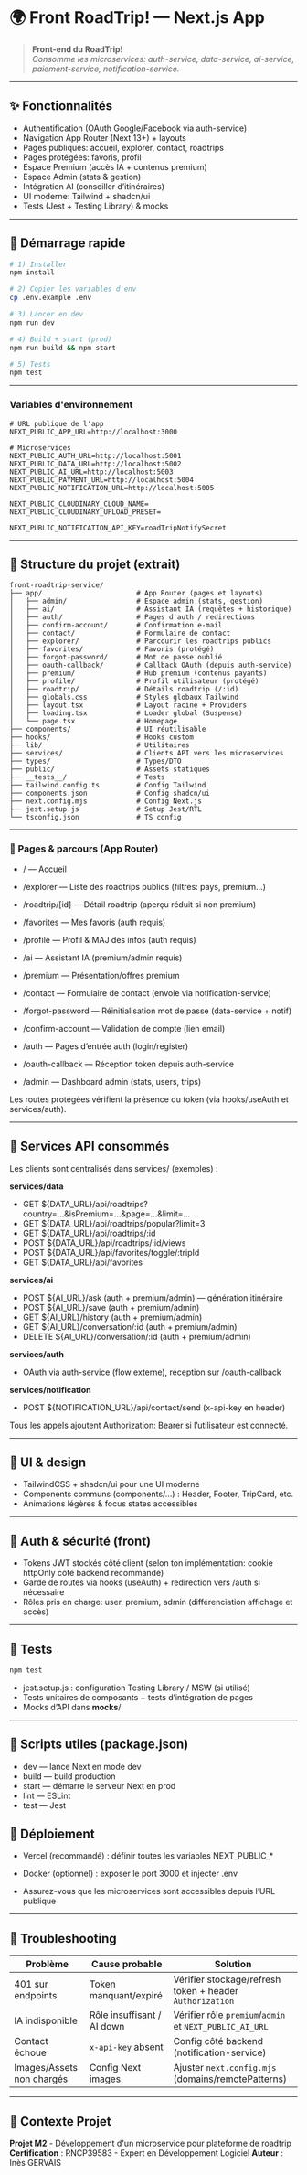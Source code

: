 # 🌍 Front RoadTrip! — Next.js App

> **Front-end du RoadTrip!**  
> _Consomme les microservices: auth-service, data-service, ai-service, paiement-service, notification-service._

---

## ✨ Fonctionnalités

- Authentification (OAuth Google/Facebook via auth-service)
- Navigation App Router (Next 13+) + layouts
- Pages publiques: accueil, explorer, contact, roadtrips
- Pages protégées: favoris, profil
- Espace Premium (accès IA + contenus premium)
- Espace Admin (stats & gestion)
- Intégration AI (conseiller d’itinéraires)
- UI moderne: Tailwind + shadcn/ui
- Tests (Jest + Testing Library) & mocks

---

## 🚀 Démarrage rapide

```bash
# 1) Installer
npm install

# 2) Copier les variables d'env
cp .env.example .env

# 3) Lancer en dev
npm run dev

# 4) Build + start (prod)
npm run build && npm start

# 5) Tests
npm test
```

---

### Variables d'environnement

```env
# URL publique de l'app
NEXT_PUBLIC_APP_URL=http://localhost:3000

# Microservices
NEXT_PUBLIC_AUTH_URL=http://localhost:5001
NEXT_PUBLIC_DATA_URL=http://localhost:5002
NEXT_PUBLIC_AI_URL=http://localhost:5003
NEXT_PUBLIC_PAYMENT_URL=http://localhost:5004
NEXT_PUBLIC_NOTIFICATION_URL=http://localhost:5005

NEXT_PUBLIC_CLOUDINARY_CLOUD_NAME=
NEXT_PUBLIC_CLOUDINARY_UPLOAD_PRESET=

NEXT_PUBLIC_NOTIFICATION_API_KEY=roadTripNotifySecret
```

---

## 📁 Structure du projet (extrait)

```
front-roadtrip-service/
├── app/                       # App Router (pages et layouts)
│   ├── admin/                 # Espace admin (stats, gestion)
│   ├── ai/                    # Assistant IA (requêtes + historique)
│   ├── auth/                  # Pages d'auth / redirections
│   ├── confirm-account/       # Confirmation e-mail
│   ├── contact/               # Formulaire de contact
│   ├── explorer/              # Parcourir les roadtrips publics
│   ├── favorites/             # Favoris (protégé)
│   ├── forgot-password/       # Mot de passe oublié
│   ├── oauth-callback/        # Callback OAuth (depuis auth-service)
│   ├── premium/               # Hub premium (contenus payants)
│   ├── profile/               # Profil utilisateur (protégé)
│   ├── roadtrip/              # Détails roadtrip (/:id)
│   ├── globals.css            # Styles globaux Tailwind
│   ├── layout.tsx             # Layout racine + Providers
│   ├── loading.tsx            # Loader global (Suspense)
│   └── page.tsx               # Homepage
├── components/                # UI réutilisable
├── hooks/                     # Hooks custom
├── lib/                       # Utilitaires
├── services/                  # Clients API vers les microservices
├── types/                     # Types/DTO
├── public/                    # Assets statiques
├── __tests__/                 # Tests
├── tailwind.config.ts         # Config Tailwind
├── components.json            # Config shadcn/ui
├── next.config.mjs            # Config Next.js
├── jest.setup.js              # Setup Jest/RTL
└── tsconfig.json              # TS config
```

---

### 🧠 Pages & parcours (App Router)

- / — Accueil

- /explorer — Liste des roadtrips publics (filtres: pays, premium…)
- /roadtrip/[id] — Détail roadtrip (aperçu réduit si non premium)
- /favorites — Mes favoris (auth requis)
- /profile — Profil & MAJ des infos (auth requis)
- /ai — Assistant IA (premium/admin requis)
- /premium — Présentation/offres premium
- /contact — Formulaire de contact (envoie via notification-service)
- /forgot-password — Réinitialisation mot de passe (data-service + notif)
- /confirm-account — Validation de compte (lien email)
- /auth — Pages d’entrée auth (login/register)
- /oauth-callback — Réception token depuis auth-service
- /admin — Dashboard admin (stats, users, trips)

Les routes protégées vérifient la présence du token (via hooks/useAuth et services/auth).

---

## 🔌 Services API consommés

Les clients sont centralisés dans services/ (exemples) :

**services/data**
- GET ${DATA_URL}/api/roadtrips?country=...&isPremium=...&page=...&limit=...
- GET ${DATA_URL}/api/roadtrips/popular?limit=3
- GET ${DATA_URL}/api/roadtrips/:id
- POST ${DATA_URL}/api/roadtrips/:id/views
- POST ${DATA_URL}/api/favorites/toggle/:tripId
- GET ${DATA_URL}/api/favorites

**services/ai**
- POST ${AI_URL}/ask (auth + premium/admin) — génération itinéraire
- POST ${AI_URL}/save (auth + premium/admin)
- GET ${AI_URL}/history (auth + premium/admin)
- GET ${AI_URL}/conversation/:id (auth + premium/admin)
- DELETE ${AI_URL}/conversation/:id (auth + premium/admin)

**services/auth**
- OAuth via auth-service (flow externe), réception sur /oauth-callback

**services/notification**
- POST ${NOTIFICATION_URL}/api/contact/send (x-api-key en header)

Tous les appels ajoutent Authorization: Bearer <token> si l’utilisateur est connecté.

---

## 🎨 UI & design

- TailwindCSS + shadcn/ui pour une UI moderne
- Components communs (components/…) : Header, Footer, TripCard, etc.
- Animations légères & focus states accessibles

---

## 🔐 Auth & sécurité (front)

- Tokens JWT stockés côté client (selon ton implémentation: cookie httpOnly côté backend recommandé)
- Garde de routes via hooks (useAuth) + redirection vers /auth si nécessaire
- Rôles pris en charge: user, premium, admin (différenciation affichage et accès)

---

## 🧪 Tests

```bash
npm test
```

- jest.setup.js : configuration Testing Library / MSW (si utilisé)
- Tests unitaires de composants + tests d’intégration de pages
- Mocks d’API dans __mocks__/

---

## 🧰 Scripts utiles (package.json)

- dev — lance Next en mode dev
- build — build production
- start — démarre le serveur Next en prod
- lint — ESLint
- test — Jest

## 🐳 Déploiement

- Vercel (recommandé) : définir toutes les variables NEXT_PUBLIC_*

- Docker (optionnel) : exposer le port 3000 et injecter .env

- Assurez-vous que les microservices sont accessibles depuis l’URL publique

---

## 🐛 Troubleshooting

| Problème                  | Cause probable             | Solution                                                 |
| ------------------------- | -------------------------- | -------------------------------------------------------- |
| 401 sur endpoints         | Token manquant/expiré      | Vérifier stockage/refresh token + header `Authorization` |
| IA indisponible           | Rôle insuffisant / AI down | Vérifier rôle `premium`/`admin` et `NEXT_PUBLIC_AI_URL`  |
| Contact échoue            | `x-api-key` absent         | Config côté backend (notification-service)               |
| Images/Assets non chargés | Config Next images         | Ajuster `next.config.mjs` (domains/remotePatterns)       |

---

## 👥 Contexte Projet

**Projet M2** - Développement d'un microservice pour plateforme de roadtrip  
**Certification** : RNCP39583 - Expert en Développement Logiciel 
**Auteur** : Inès GERVAIS